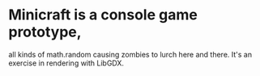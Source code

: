 # Minicraft is a console game prototype,
all kinds of math.random causing zombies to lurch here and there.
It's an exercise in rendering with LibGDX.
